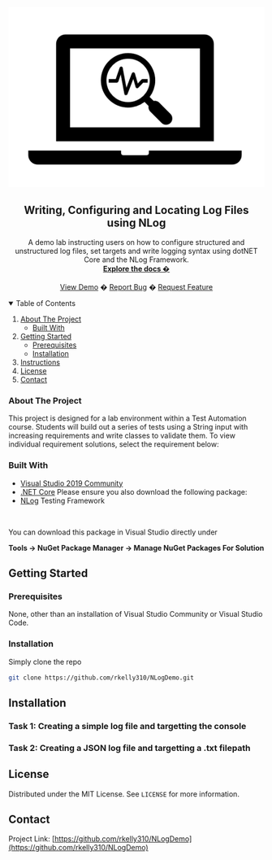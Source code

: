 ﻿<!-- PROJECT LOGO -->
<br />
<p align="center">
  <a href="https://github.com/rkelly310/NLogDemo/">
    <img src="images/logging-picture.png" alt="Logo">
  </a>

  <h2 align="center">Writing, Configuring and Locating Log Files using NLog</h2>

  <p align="center">
    A demo lab instructing users on how to configure structured and unstructured log files, set targets and write logging syntax using dotNET Core and the NLog Framework.
    <br />
    <a href="https://github.com/rkelly310/NLogDemo"><strong>Explore the docs �</strong></a>
    <br />
    <br />
    <a href="https://github.com/rkelly310/NLogDemo">View Demo</a>
    �
    <a href="https://github.com/rkelly310/NLogDemo/issues">Report Bug</a>
    �
    <a href="https://github.com/rkelly310/NLogDemo/issues">Request Feature</a>
  </p>
</p>



<!-- TABLE OF CONTENTS -->
<details open="open">
  <summary>Table of Contents</summary>
  <ol>
    <li>
      <a href="#about-the-project">About The Project</a>
      <ul>
        <li><a href="#built-with">Built With</a></li>
      </ul>
    </li>
    <li>
      <a href="#getting-started">Getting Started</a>
      <ul>
        <li><a href="#prerequisites">Prerequisites</a></li>
        <li><a href="#installation">Installation</a></li>
        </ul>
        <li><a href="#instructions">Instructions</a></li>
      </ul>
    </li>
<!--
    <li><a href="#roadmap">Roadmap</a></li>
    <li><a href="#contributing">Contributing</a></li>
-->
    <li><a href="#license">License</a></li>
    <li><a href="#contact">Contact</a></li>
<!--
    <li><a href="#acknowledgements">Acknowledgements</a></li>
-->
  </ol>
</details>



<!-- ABOUT THE PROJECT -->
### About The Project

This project is designed for a lab environment within a Test Automation course. Students will build out a series of tests using a String input with increasing requirements and write classes to validate them.
To view individual requirement solutions, select the requirement below:

### Built With

* [Visual Studio 2019 Community](https://visualstudio.microsoft.com/vs/community/)
* [.NET Core](https://dotnet.microsoft.com/download/dotnet-core)
Please ensure you also download the following package:
* [NLog](https://nlog-project.org) Testing Framework
<br>

You can download this package in Visual Studio directly under 
<br />

**Tools -> NuGet Package Manager -> Manage NuGet Packages For Solution**


<!-- GETTING STARTED -->
## Getting Started

### Prerequisites

None, other than an installation of Visual Studio Community or Visual Studio Code.

### Installation

Simply clone the repo
   ```sh
   git clone https://github.com/rkelly310/NLogDemo.git
   ```
<!-- Instructions -->
## Installation
### Task 1: Creating a simple log file and targetting the console

### Task 2: Creating a JSON log file and targetting a .txt filepath

<!-- LICENSE -->
## License

Distributed under the MIT License. See `LICENSE` for more information.

<!-- CONTACT -->
## Contact

Project Link: [https://github.com/rkelly310/NLogDemo](https://github.com/rkelly310/NLogDemo)



<!-- MARKDOWN LINKS & IMAGES -->
<!-- https://www.markdownguide.org/basic-syntax/#reference-style-links -->
[contributors-shield]: https://img.shields.io/github/contributors/othneildrew/Best-README-Template.svg?style=for-the-badge
[contributors-url]: https://github.com/othneildrew/Best-README-Template/graphs/contributors
[forks-shield]: https://img.shields.io/github/forks/othneildrew/Best-README-Template.svg?style=for-the-badge
[forks-url]: https://github.com/othneildrew/Best-README-Template/network/members
[stars-shield]: https://img.shields.io/github/stars/othneildrew/Best-README-Template.svg?style=for-the-badge
[stars-url]: https://github.com/othneildrew/Best-README-Template/stargazers
[issues-shield]: https://img.shields.io/github/issues/othneildrew/Best-README-Template.svg?style=for-the-badge
[issues-url]: https://github.com/othneildrew/Best-README-Template/issues
[license-shield]: https://img.shields.io/github/license/othneildrew/Best-README-Template.svg?style=for-the-badge
[license-url]: https://github.com/othneildrew/Best-README-Template/blob/master/LICENSE.txt
[linkedin-shield]: https://img.shields.io/badge/-LinkedIn-black.svg?style=for-the-badge&logo=linkedin&colorB=555
[linkedin-url]: https://linkedin.com/in/othneildrew
[product-screenshot]: images/screenshot.png
